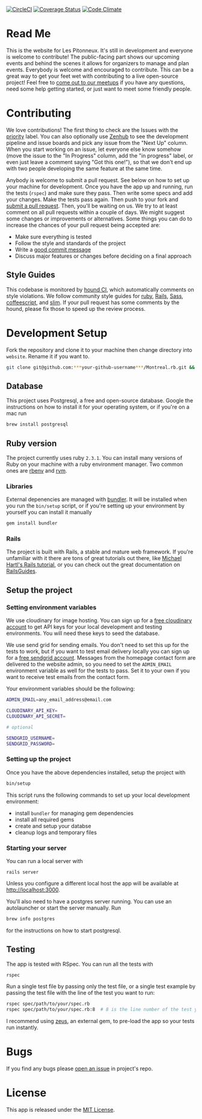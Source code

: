 [![CircleCI](https://circleci.com/gh/pitonneux/website/tree/master.svg?style=shield)](https://circleci.com/gh/pitonneux/website/tree/master)
[![Coverage Status](https://coveralls.io/repos/github/pitonneux/website/badge.svg?branch=master)](https://coveralls.io/github/pitonneux/website?branch=master)
[![Code Climate](https://codeclimate.com/github/pitonneux/website/badges/gpa.svg)](https://codeclimate.com/github/pitonneux/website)

# Read Me

This is the website for Les Pitonneux. It's still in development and everyone is welcome to contribute! The public-facing part shows our upcoming events and behind the scenes it allows for organizers to manage and plan events. Everybody is welcome and encouraged to contribute. This can be a great way to get your feet wet with contributing to a live open-source project! Feel free to [come out to our meetups](http://www.meetup.com/pitonneux/) if you have any questions, need some help getting started, or just want to meet some friendly people.

# Contributing

We love contributions! The first thing to check are the Issues with the [priority](https://github.com/pitonneux/website/labels/priority) label. You can also optionally use [Zenhub](https://www.zenhub.com/) to see the development pipeline and issue boards and pick any issue from the "Next Up" column. When you start working on an issue, let everyone else know somehow (move the issue to the "In Progress" column, add the "in progress" label, or even just leave a comment saying "Got this one!"), so that we don't end up with two people developing the same feature at the same time.

Anybody is welcome to submit a pull request. See below on how to set up your machine for development. Once you have the app up and running, run the tests (`rspec`) and make sure they pass. Then write some specs and add your changes. Make the tests pass again. Then push to your fork and [submit a pull request](https://github.com/pitonneux/website/compare/). Then, you'll be waiting on us. We try to at least comment on all pull requests within a couple of days. We might suggest some changes or improvements or alternatives. Some things you can do to increase the chances of your pull request being accepted are:
- Make sure everything is tested
- Follow the style and standards of the project
- Write a [good commit message](http://tbaggery.com/2008/04/19/a-note-about-git-commit-messages.html)
- Discuss major features or changes before deciding on a final approach

## Style Guides
This codebase is monitored by [hound CI](https://houndci.com/), which automatically comments on style violations. We follow community style guides for [ruby](https://github.com/bbatsov/ruby-style-guide), [Rails](https://github.com/bbatsov/rails-style-guide), [Sass](http://sass-lang.com/styleguide), [coffeescript](https://github.com/polarmobile/coffeescript-style-guide), and [slim](http://slim-lang.com/). If your pull request has some comments by the hound, please fix those to speed up the review process.

# Development Setup

Fork the repository and clone it to your machine then change directory into `website`. Rename it if you want to.
```bash
git clone git@github.com:***your-github-username***/Montreal.rb.git && cd website
```

## Database

This project uses Postgresql, a free and open-source database. Google the instructions on how to install it for your operating system, or if you're on a mac run
```bash
brew install postgresql
```

## Ruby version

The project currently uses ruby `2.3.1`. You can install many versions of Ruby on your machine with a ruby environment manager. Two common ones are [rbenv](https://github.com/rbenv/rbenv) and [rvm](https://rvm.io/).

### Libraries

External depenencies are managed with [bundler](http://bundler.io/). It will be installed when you run the `bin/setup` script, or if you're setting up your environment by yourself you can install it manually
```ruby
gem install bundler
```

### Rails

The project is built with Rails, a stable and mature web framework. If you're unfamiliar with it there are tons of great tutorials out there, like [Michael Hartl's Rails tutorial](https://www.railstutorial.org/book), or you can check out the great documentation on [RailsGuides](http://guides.rubyonrails.org/).

## Setup the project

### Setting environment variables

We use cloudinary for image hosting. You can sign up for a [free cloudinary account](https://cloudinary.com/users/register/free) to get API keys for  your local development and testing environments. You will need these keys to seed the database.

We use send grid for sending emails. You don't need to set this up for the tests to work, but if you want to test email delivery locally you can sign up for a [free sendgrid account](https://app.sendgrid.com/signup?id=8b9ae93b-ce8a-11e4-b4e5-5fcde71ee009). Messages from the homepage contact form are delivered to the website admin, so you need to set the `ADMIN_EMAIL` environment variable as well for the tests to pass. Set it to your own if you want to receive test emails from the contact form.

Your environment variables should be the following:

```bash
ADMIN_EMAIL=any_email_address@email.com

CLOUDINARY_API_KEY=
CLOUDINARY_API_SECRET=

# optional

SENDGRID_USERNAME=
SENDGRID_PASSWORD=
```

### Setting up the project

Once you have the above dependencies installed, setup the project with

```bash
bin/setup
```

This script runs the following commands to set up your local development environment:
- install `bundler` for managing gem dependencies
- install all required gems
- create and setup your databse
- cleanup logs and temporary files

### Starting your server

You can run a local server with
```
rails server
```
Unless you configure a different local host the app will be available at [http://localhost:3000](http://localhost:3000).

You'll also need to have a postgres server running. You can use an autolauncher or start the server manually. Run
```bash
brew info postgres
```
for the instructions on how to start postgresql.

## Testing

The app is tested with RSpec. You can run all the tests with
```bash
rspec
```

Run a single test file by passing only the test file, or a single test example by passing the test file with the line of the test you want to run:
```bash
rspec spec/path/to/your/spec.rb
rspec spec/path/to/your/spec.rb:8  # 8 is the line number of the test you want to run.
```

I recommend using [zeus](https://github.com/burke/zeus), an external gem, to pre-load the app so your tests run instantly.

# Bugs
If you find any bugs please [open an issue](https://github.com/pitonneux/website/issues) in project's repo.

# License
This app is released under the [MIT License](https://github.com/pitonneux/website/blob/master/LICENSE).
